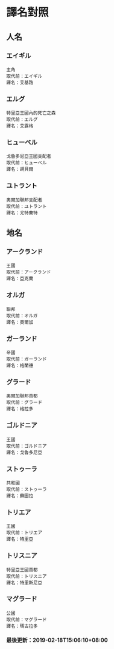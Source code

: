 # 譯名對照
 
## 人名
### エイギル
```
主角
取代前：エイギル
譯名：艾基路
```
### エルグ
```
特里亞王國內的死亡之森
取代前：エルグ
譯名：艾露格
```
### ヒューベル
```
戈魯多尼亞王國支配者
取代前：ヒューベル
譯名：胡貝爾
```
### ユトラント
```
奧爾加聯邦支配者
取代前：ユトラント
譯名：尤特蘭特
```
## 地名
### アークランド
```
王國
取代前：アークランド
譯名：亞克蘭
```
### オルガ
```
聯邦
取代前：オルガ
譯名：奧爾加
```
### ガーランド
```
帝國
取代前：ガーランド
譯名：格蘭德
```
### グラード
```
奧爾加聯邦首都
取代前：グラード
譯名：格拉多
```
### ゴルドニア
```
王國
取代前：ゴルドニア
譯名：戈魯多尼亞
```
### ストゥーラ
```
共和國
取代前：ストゥーラ
譯名：蘇圖拉
```
### トリエア
```
王國
取代前：トリエア
譯名：特里亞
```
### トリスニア
```
特里亞王國首都
取代前：トリスニア
譯名：特里斯尼亞
```
### マグラード
```
公國
取代前：マグラード
譯名：瑪古拉多
```
#### 最後更新：2019-02-18T15:06:10+08:00